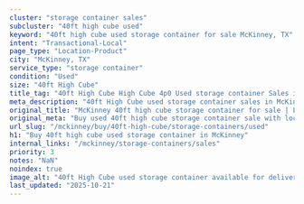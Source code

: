 ```yaml
---
cluster: "storage container sales"
subcluster: "40ft high cube used"
keyword: "40ft high cube used storage container for sale McKinney, TX"
intent: "Transactional-Local"
page_type: "Location-Product"
city: "McKinney, TX"
service_type: "storage container"
condition: "Used"
size: "40ft High Cube"
title_tag: "40ft High Cube High Cube 4p0 Used storage container Sales in McKinney | LC Container"
meta_description: "40ft High Cube used storage container sales in McKinney. High cube containers with extra height. Fast delivery, competitive pricing. Serving storage containers area. Quote ID: MGD. Call (214) 524-4168 for your free quote today."
original_title: "McKinney 40ft high cube storage container for sale | LC"
original_meta: "Buy used 40ft high cube storage container sale with local delivery in McKinney, TX. LC Container — local Since 2003. Request a fast quote today."
url_slug: "/mckinney/buy/40ft-high-cube/storage-containers/used"
h1: "Buy 40ft high cube used storage container in McKinney"
internal_links: "/mckinney/storage-containers/sales"
priority: 3
notes: "NaN"
noindex: true
image_alt: "40ft High Cube used storage container available for delivery in McKinney"
last_updated: "2025-10-21"
---
```


<!-- TODO: Add unique city/inventory copy, images, and internal links here. -->
